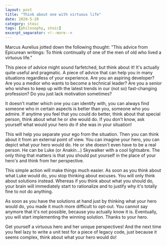 ```yaml
---
layout: post
title: "Think about one with virtuous life"
date: 2020-5-20
category: stoic
tags: [philosophy, stoic]
excerpt_separator: <!--more-->
---
```

Marcus Aurelius jotted down the following thought: "This advice from Epicurean writings: To think continually of one of the men of old who lived a virtuous life."
<!--more-->

This piece of advice might sound farfetched, but think about it! It's actually quite useful and pragmatic. A piece of advice that can help you in many situations regardless of your experience. Are you an aspiring developer? Are you a medior who wants to become a technical leader? Are you a senior who wishes to keep up with the latest trends in our (not so) fast-changing profession? Do you just lack motivation sometimes?

It doesn't matter which one you can identify with, you can always find someone who in certain aspects is better than you, someone who you admire. If anytime you feel that you could do better, think about that special person, think about what he or she would do. If you don't know, ask yourself what would your hero do if she was in your situation!

This will help you separate your ego from the situation. Then you can think about it from an external point of view. You can imagine your hero, you can depict what your hero would do. He or she doesn't even have to be a real person. He can be Luke (or Anakin...) Skywalker with a cool lightsabre. The only thing that matters is that you should put yourself in the place of your hero's and think from her perspective. 

This simple action will make things much easier. As soon as you think about what Luke would do, you stop thinking about excuses. You will only think about solutions instead. Whereas if you think about what you should do, your brain will immediately start to rationalize and to justify why it's totally fine to not do anything.

As soon as you have the solutions at hand just by thinking what your hero would do, you made it much more difficult to opt-out. You cannot say anymore that it's not possible, because you actually know it is. Eventually, you will start implementing the winning solution. Thanks to your hero.

Get yourself a virtuous hero and her unique perspectives! And the next time you feel lazy to write a unit test for a piece of legacy code, just because it seems complex, think about what your hero would do!